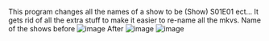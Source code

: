 This program changes all the names of a show to be (Show) S01E01 ect... It gets rid of all the extra stuff to make it easier to re-name all the mkvs.
Name of the shows before
![image](https://github.com/user-attachments/assets/9f1219c2-9c5c-4838-9328-323037ff48e2)
After
![image](https://github.com/user-attachments/assets/8a4376a4-b749-4adb-b25e-aa457b692c60)
![image](https://github.com/user-attachments/assets/d448f748-1b00-4a35-9a5b-fcfee2cbc2a9)

